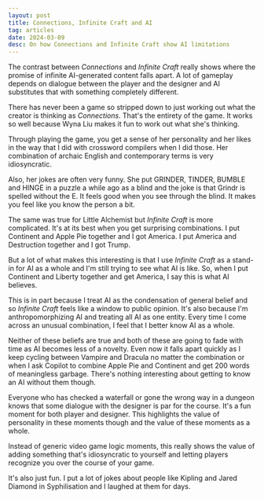 ```yaml
---
layout: post
title: Connections, Infinite Craft and AI
tag: articles
date: 2024-03-09
desc: On how Connections and Infinite Craft show AI limitations
---
```


The contrast between *Connections* and *Infinite Craft* really shows where the promise of infinite AI-generated content falls apart. A lot of gameplay depends on dialogue between the player and the designer and AI substitutes that with something completely different.

There has never been a game so stripped down to just working out what the creator is thinking as *Connections*. That's the entirety of the game. It works so well because Wyna Liu makes it fun to work out what she's thinking.

Through playing the game, you get a sense of her personality and her likes in the way that I did with crossword compilers when I did those. Her combination of archaic English and contemporary terms is very idiosyncratic.

Also, her jokes are often very funny. She put GRINDER, TINDER, BUMBLE and HINGE in a puzzle a while ago as a blind and the joke is that Grindr is spelled without the E. It feels good when you see through the blind. It makes you feel like you know the person a bit.

The same was true for Little Alchemist but *Infinite Craft* is more complicated. It's at its best when you get surprising combinations. I put Continent and Apple Pie together and I got America. I put America and Destruction together and I got Trump.

But a lot of what makes this interesting is that I use *Infinite Craft* as a stand-in for AI as a whole and I'm still trying to see what AI is like. So, when I put Continent and Liberty together and get America, I say this is what AI believes.

This is in part because I treat AI as the condensation of general belief and so *Infinite Craft* feels like a window to public opinion. It's also because I'm anthropomorphizing AI and treating all AI as one entity. Every time I come across an unusual combination, I feel that I better know AI as a whole.

Neither of these beliefs are true and both of these are going to fade with time as AI becomes less of a novelty. Even now it falls apart quickly as I keep cycling between Vampire and Dracula no matter the combination or when I ask Copilot to combine Apple Pie and Continent and get 200 words of meaningless garbage. There's nothing interesting about getting to know an AI without them though.

Everyone who has checked a waterfall or gone the wrong way in a dungeon knows that some dialogue with the designer is par for the course. It's a fun moment for both player and designer. This highlights the value of personality in these moments though and the value of these moments as a whole.

Instead of generic video game logic moments, this really shows the value of adding something that's idiosyncratic to yourself and letting players recognize you over the course of your game.

It's also just fun. I put a lot of jokes about people like Kipling and Jared Diamond in Syphilisation and I laughed at them for days.